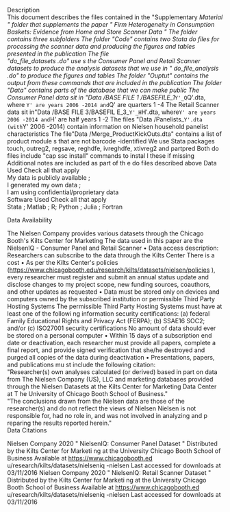 Description\
This document describes the files contained in the "Supplementary
*Material " folder that supplements the paper " Firm Heterogeneity in
Consumption Baskets: Evidence from Home and Store Scanner Data " The
folder contains three subfolders The folder "Code" contains two Stata do
files for processing the scanner data and producing the figures and
tables presented in the publication The file\
"do\_file\_datasets .do" use s the Consumer Panel and Retail Scanner
datasets to produce the analysis datasets that we use in "
do\_file\_analysis .do" to produce the figures and tables The folder
"Ouptut" contains the output from these commands that are included in
the publication The folder "Data" contains parts of the database that we
can make public The Consumer Panel data sit in \"Data /BASE FILE 1
/BASEFILE\_1*`Y'_Q`Q'.dta, where `Y' are years 2006 -2014 and`Q' are
quarters 1 -4 The Retail Scanner data sit in"Data /BASE FILE 3/BASEFIL
E\_3\_`Y'_H`H'.dta, where`Y' are years 2006 -2014 and`H' are half years
1 -2 The files "Data /Panelists\_`Y'.dta (with`Y' 2006 -2014) contain
information on Nielsen household panelist characteristics The file"Data
/Merge\_ProductKickOuts.dta\" contains a list of product module s that
are not barcode -identified We use Stata packages touch, outreg2,
regsave, reghdfe, ivreghdfe, xtivreg2 and partpred Both do files include
"cap ssc install" commands to instal l these if missing Additional notes
are included as part of th e do files described above Data Used Check
all that apply\
My data is publicly available ;\
I generated my own data ;\
I am using confidential/proprietary data\
Software Used Check all that apply\
Stata ; Matlab ; R; Python ; Julia ; Fortran

Data Availability

The Nielsen Company provides various datasets through the Chicago
Booth's Kilts Center for Marketing The data used in this paper are the
NielsenIQ - Consumer Panel and Retail Scanner • Data access description:
Researchers can subscribe to the data through the Kilts Center There is
a cost • As per the Kilts Center's policies
(https://www.chicagobooth.edu/research/kilts/datasets/nielsen/policies
), every researcher must register and submit an annual status update and
disclose changes to my project scope, new funding sources, coauthors,
and other updates as requested • Data must be stored only on devices and
computers owned by the subscribed institution or permissible Third Party
Hosting Systems The permissible Third Party Hosting Systems must have at
least one of the followi ng information security certifications: (a)
federal Family Educational Rights and Privacy Act (FERPA); (b) SSAE16
SOC2; and/or (c) ISO27001 security certifications No amount of data
should ever be stored on a personal computer • Within 15 days of a
subscription end date or deactivation, each researcher must provide all
papers, complete a final report, and provide signed verification that
she/he destroyed and purged all copies of the data during deactivation •
Presentations, papers, and publications mu st include the following
citation:\
"Researcher(s) own analyses calculated (or derived) based in part on
data from The Nielsen Company (US), LLC and marketing databases provided
through the Nielsen Datasets at the Kilts Center for Marketing Data
Center at T he University of Chicago Booth School of Business."\
"The conclusions drawn from the Nielsen data are those of the
researcher(s) and do not reflect the views of Nielsen Nielsen is not
responsible for, had no role in, and was not involved in analyzing and p
reparing the results reported herein."\
Data Citations

Nielsen Company 2020 \" NielsenIQ: Consumer Panel Dataset \" Distributed
by the Kilts Center for Marketi ng at the University Chicago Booth
School of Business Available at https://www.chicagobooth.ed
u/research/kilts/datasets/nielseniq -nielsen Last accessed for downloads
at 03/11/2016 Nielsen Company 2020 \" NielsenIQ: Retail Scanner Dataset
\" Distributed by the Kilts Center for Marketi ng at the University
Chicago Booth School of Business Available at
https://www.chicagobooth.ed u/research/kilts/datasets/nielseniq -nielsen
Last accessed for downloads at 03/11/2016
